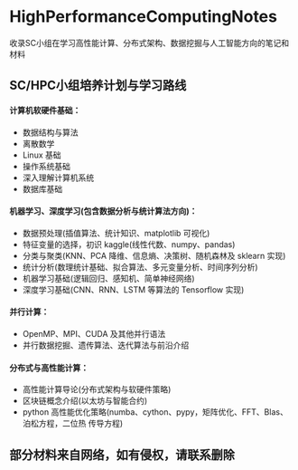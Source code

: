 # HighPerformanceComputingNotes
收录SC小组在学习高性能计算、分布式架构、数据挖掘与人工智能方向的笔记和材料

## SC/HPC小组培养计划与学习路线
#### 计算机软硬件基础：
- 数据结构与算法
- 离散数学
- Linux 基础
- 操作系统基础
- 深入理解计算机系统
- 数据库基础

#### 机器学习、深度学习(包含数据分析与统计算法方向)：
- 数据预处理(插值算法、统计知识、matplotlib 可视化)
- 特征变量的选择，初识 kaggle(线性代数、numpy、pandas)
- 分类与聚类(KNN、PCA 降维、信息熵、决策树、随机森林及 sklearn 实现)
- 统计分析(数理统计基础、拟合算法、多元变量分析、时间序列分析)
- 机器学习基础(逻辑回归、感知机、简单神经网络)
- 深度学习基础(CNN、RNN、LSTM 等算法的 Tensorflow 实现)

#### 并行计算：
- OpenMP、MPI、CUDA 及其他并行语法
- 并行数据挖掘、遗传算法、迭代算法与前沿介绍

#### 分布式与高性能计算：
- 高性能计算导论(分布式架构与软硬件策略)
- 区块链概念介绍(以太坊与智能合约)
- python 高性能优化策略(numba、cython、pypy，矩阵优化、FFT、Blas、泊松方程，二位热 传导方程)

## 部分材料来自网络，如有侵权，请联系删除
